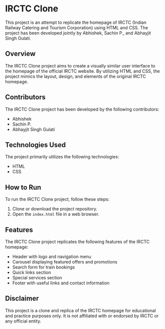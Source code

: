 # IRCTC Clone

This project is an attempt to replicate the homepage of IRCTC (Indian Railway Catering and Tourism Corporation) using HTML and CSS. The project has been developed jointly by Abhishek, Sachin P., and Abhayjit Singh Gulati.

## Overview

The IRCTC Clone project aims to create a visually similar user interface to the homepage of the official IRCTC website. By utilizing HTML and CSS, the project mimics the layout, design, and elements of the original IRCTC homepage.

## Contributors

The IRCTC Clone project has been developed by the following contributors:

- Abhishek
- Sachin P.
- Abhayjit Singh Gulati

## Technologies Used

The project primarily utilizes the following technologies:

- HTML
- CSS

## How to Run

To run the IRCTC Clone project, follow these steps:

1. Clone or download the project repository.
2. Open the `index.html` file in a web browser.

## Features

The IRCTC Clone project replicates the following features of the IRCTC homepage:

- Header with logo and navigation menu
- Carousel displaying featured offers and promotions
- Search form for train bookings
- Quick links section
- Special services section
- Footer with useful links and contact information

## Disclaimer

This project is a clone and replica of the IRCTC homepage for educational and practice purposes only. It is not affiliated with or endorsed by IRCTC or any official entity.

